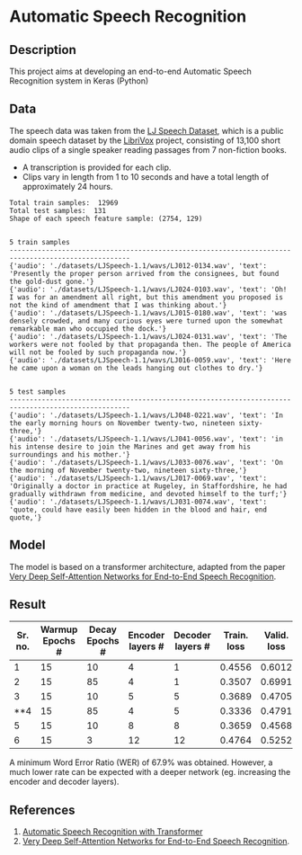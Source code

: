 # Automatic Speech Recognition

## Description

This project aims at developing an end-to-end Automatic Speech Recognition system in Keras (Python)

## Data

The speech data was taken from the [LJ Speech Dataset](https://keithito.com/LJ-Speech-Dataset/), which is a public domain speech dataset by the [LibriVox](https://librivox.org/) project, consisting of 13,100 short audio clips of a single speaker reading passages from 7 non-fiction books.
* A transcription is provided for each clip.
* Clips vary in length from 1 to 10 seconds and have a total length of approximately 24 hours.

```
Total train samples:  12969
Total test samples:  131
Shape of each speech feature sample: (2754, 129)


5 train samples
----------------------------------------------------------------------------------------------------
{'audio': './datasets/LJSpeech-1.1/wavs/LJ012-0134.wav', 'text': 'Presently the proper person arrived from the consignees, but found the gold-dust gone.'}
{'audio': './datasets/LJSpeech-1.1/wavs/LJ024-0103.wav', 'text': 'Oh! I was for an amendment all right, but this amendment you proposed is not the kind of amendment that I was thinking about.'}
{'audio': './datasets/LJSpeech-1.1/wavs/LJ015-0180.wav', 'text': 'was densely crowded, and many curious eyes were turned upon the somewhat remarkable man who occupied the dock.'}
{'audio': './datasets/LJSpeech-1.1/wavs/LJ024-0131.wav', 'text': 'The workers were not fooled by that propaganda then. The people of America will not be fooled by such propaganda now.'}
{'audio': './datasets/LJSpeech-1.1/wavs/LJ016-0059.wav', 'text': 'Here he came upon a woman on the leads hanging out clothes to dry.'}


5 test samples
----------------------------------------------------------------------------------------------------
{'audio': './datasets/LJSpeech-1.1/wavs/LJ048-0221.wav', 'text': 'In the early morning hours on November twenty-two, nineteen sixty-three,'}
{'audio': './datasets/LJSpeech-1.1/wavs/LJ041-0056.wav', 'text': 'in his intense desire to join the Marines and get away from his surroundings and his mother.'}
{'audio': './datasets/LJSpeech-1.1/wavs/LJ033-0076.wav', 'text': 'On the morning of November twenty-two, nineteen sixty-three,'}
{'audio': './datasets/LJSpeech-1.1/wavs/LJ017-0069.wav', 'text': 'Originally a doctor in practice at Rugeley, in Staffordshire, he had gradually withdrawn from medicine, and devoted himself to the turf;'}
{'audio': './datasets/LJSpeech-1.1/wavs/LJ031-0074.wav', 'text': 'quote, could have easily been hidden in the blood and hair, end quote,'}
```

## Model

The model is based on a transformer architecture, adapted from the paper [Very Deep Self-Attention Networks for End-to-End Speech Recognition](https://arxiv.org/abs/1904.13377).


## Result

| Sr. no. | Warmup Epochs # | Decay Epochs # | Encoder layers # | Decoder layers # | Train. loss | Valid. loss | Params #  | WER (%) |
| ------- | --------------- | -------------- | ---------------- | ---------------- | ----------- | ----------- | --------- | ------- |
| 1       | 15              | 10             | 4                | 1                | 0.4556      | 0.6012      | 3,953,836 | 90.5    |
| 2       | 15              | 85             | 4                | 1                | 0.3507      | 0.6991      | 3,953,836 | 88.7    |
| 3       | 15              | 10             | 5                | 5                | 0.3689      | 0.4705      | 7,655,036 | 69.8    |
| **4     | 15              | 85             | 4                | 5                | 0.3336      | 0.4791      | 7,172,236 | 67.9**  |
| 5       | 15              | 10             | 8                | 8                | 0.3659      | 0.4568      | -         | -       |
| 6       | 15              | 3              | 12               | 12               | 0.4764      | 0.5252      | -         | -       |

A minimum Word Error Ratio (WER) of 67.9% was obtained. However, a much lower rate can be expected with a deeper network (eg. increasing the encoder and decoder layers).

## References

1. [Automatic Speech Recognition with Transformer](https://keras.io/examples/audio/transformer_asr/)
2. [Very Deep Self-Attention Networks for End-to-End Speech Recognition](https://arxiv.org/abs/1904.13377).

